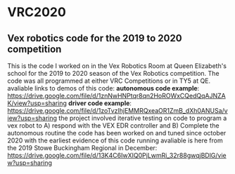 # VRC2020
## Vex robotics code for the 2019 to 2020 competition
This is the code I worked on in the Vex Robotics Room at Queen Elizabeth's school for the 2019 to 2020 season of the Vex Robotics competition. The code was all programmed at either VRC Competitions or in TY5 at QE. 
avaliable links to demos of this code:
__autonomous code example__: https://drive.google.com/file/d/1znNwHNPtqr8qn2HoROWxCQedQqAJNZAK/view?usp=sharing
__driver code example__: https://drive.google.com/file/d/1zoTvzIhjEMMRQxeaOR1ZmB_dXh0ANUSa/view?usp=sharing
the project involved iterative testing on code to program a vex robot to A) respond with the VEX EDR controller and B) Complete the autonomous routine 
the code has been worked on and tuned since october 2020 with the earliest evidence of this code running avaliable is here from the 2019 Stowe Buckingham Regional in December: https://drive.google.com/file/d/13K4C6IwXIQ0PjLwmRi_32r88gwqjBDlG/view?usp=sharing 
